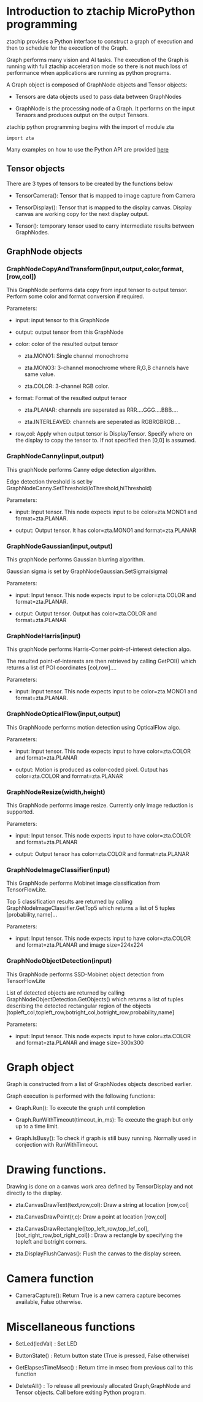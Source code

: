 # Introduction to ztachip MicroPython programming

ztachip provides a Python interface to construct a graph of execution and then to schedule for the execution of the Graph.

Graph performs many vision and AI tasks. The execution of the Graph is running with full ztachip acceleration mode so there is not much loss of performance when applications are running as python programs. 

A Graph object is composed of GraphNode objects and Tensor objects:

- Tensors are data objects used to pass data between GraphNodes

- GraphNode is the processing node of a Graph. It performs on the input Tensors and produces output on the output Tensors. 

ztachip python programming begins with the import of module zta

```
import zta
```

Many examples on how to use the Python API are provided [here](examples)

## Tensor objects

There are 3 types of tensors to be created by the functions below

- TensorCamera(): Tensor that is mapped to image capture from Camera

- TensorDisplay(): Tensor that is mapped to the display canvas. Display canvas are working copy for the next display output.

- Tensor(): temporary tensor used to carry intermediate results between GraphNodes.


## GraphNode objects

### GraphNodeCopyAndTransform(input,output,color,format,[row,col])

This GraphNode performs data copy from input tensor to output tensor. Perform some color and format conversion if required.

Parameters:

- input: input tensor to this GraphNode

- output: output tensor from this GraphNode

- color: color of the resulted output tensor

    - zta.MONO1: Single channel monochrome 

    - zta.MONO3: 3-channel monochrome where R,G,B channels have same value.

    - zta.COLOR: 3-channel RGB color.

- format: Format of the resulted output tensor 

    - zta.PLANAR: channels are seperated as RRR....GGG....BBB....
   
    - zta.INTERLEAVED: channels are seperated as RGBRGBRGB....

- row,col: Apply when output tensor is DisplayTensor. Specify where on the display to copy the tensor to. If not specified then [0,0] is assumed.

### GraphNodeCanny(input,output)

This graphNode performs Canny edge detection algorithm.

Edge detection threshold is set by GraphNodeCanny.SetThreshold(loThreshold,hiThreshold)

Parameters:

- input: Input tensor. This node expects input to be color=zta.MONO1 and format=zta.PLANAR.

- output: Output tensor. It has color=zta.MONO1 and format=zta.PLANAR  

### GraphNodeGaussian(input,output)

This graphNode performs Gaussian blurring algorithm.

Gaussian sigma is set by GraphNodeGaussian.SetSigma(sigma)

Parameters:

- input: Input tensor. This node expects input to be color=zta.COLOR and format=zta.PLANAR.

- output: Output tensor. Output has color=zta.COLOR and format=zta.PLANAR  

### GraphNodeHarris(input)

This graphNode performs Harris-Corner point-of-interest detection algo.

The resulted point-of-interests are then retrieved by calling GetPOI() which returns a list of POI coordinates [col,row]....

Parameters:

- input: Input tensor. This node expects input to be color=zta.MONO1 and format=zta.PLANAR.

### GraphNodeOpticalFlow(input,output)

This GraphNoode performs motion detection using OpticalFlow algo.

Parameters:

- input: Input tensor. This node expects input to have color=zta.COLOR and format=zta.PLANAR

- output: Motion is produced as color-coded pixel. Output has color=zta.COLOR and format=zta.PLANAR 


### GraphNodeResize(width,height)

This GraphNode performs image resize. Currently only image reduction is supported. 

Parameters:

- input: Input tensor. This node expects input to have color=zta.COLOR and format=zta.PLANAR

- output: Output tensor has color=zta.COLOR and format=zta.PLANAR 

### GraphNodeImageClassifier(input)

This GraphNode performs Mobinet image classification from TensorFlowLite.

Top 5 classification results are returned by calling GraphNodeImageClassifier.GetTop5 which returns a list of 5 tuples [probability,name]...

Parameters:

- input: Input tensor. This node expects input to have color=zta.COLOR and format=zta.PLANAR and image size=224x224


### GraphNodeObjectDetection(input)

This GraphNode performs SSD-Mobinet object detection from TensorFlowLite

List of detected objects are returned by calling GraphNodeObjectDetection.GetObjects() which returns a list of tuples describing the detected rectangular region of the objects [topleft_col,topleft_row,botright_col,botright_row,probability,name]

Parameters:

- input: Input tensor. This node expects input to have color=zta.COLOR and format=zta.PLANAR and image size=300x300

# Graph object

Graph is constructed from a list of GraphNodes objects described earlier.

Graph execution is performed with the following functions:

- Graph.Run(): To execute the graph until completion

- Graph.RunWithTimeout(timeout_in_ms): To execute the graph but only up to a time limit.

- Graph.IsBusy(): To check if graph is still busy running. Normally used in conjection with RunWithTimeout.

# Drawing functions.

Drawing is done on a canvas work area defined by TensorDisplay and not directly to the display.

- zta.CanvasDrawText(text,row,col): Draw a string at location [row,col]

- zta.CanvasDrawPoint(r,c): Draw a point at location [row,col]

- zta.CanvasDrawRectangle([top_left_row,top_lef_col],[bot_right_row,bot_right_col]) : Draw a rectangle by specifying the topleft and botright corners.

- zta.DisplayFlushCanvas(): Flush the canvas to the display screen.

# Camera function

- CameraCapture(): Return True is a new camera capture becomes available, False otherwise.

# Miscellaneous functions

- SetLed(ledVal) : Set LED

- ButtonState() : Return button state (True is pressed, False otherwise)

- GetElapsesTimeMsec() : Return time in msec from previous call to this function

- DeleteAll() : To release all previously allocated Graph,GraphNode and Tensor objects. Call before exiting Python program. 


  
